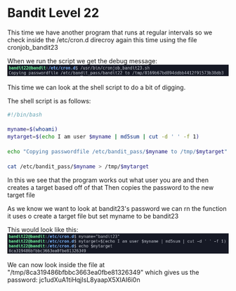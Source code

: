# Bandit Level 22

This time we have another program that runs at regular intervals so we check inside the /etc/cron.d direcroy again this time using the file cronjob_bandit23

When we run the script we get the debug message:
![2985e3a6.png](../src/2985e3a6.png)

This time we can look at the shell script to do a bit of digging.

The shell script is as follows:
```sh
#!/bin/bash

myname=$(whoami)
mytarget=$(echo I am user $myname | md5sum | cut -d ' ' -f 1)

echo "Copying passwordfile /etc/bandit_pass/$myname to /tmp/$mytarget"

cat /etc/bandit_pass/$myname > /tmp/$mytarget
```

In this we see that the program works out what user you are and then creates a target based off of that
Then copies the password to the new target file

As we know we want to look at bandit23's password we can rn the function it uses o create a target file but set myname to be bandit23

This would look like this:
![c9777bbb.png](../src/c9777bbb.png)

We can now look inside the file at "/tmp/8ca319486bfbbc3663ea0fbe81326349" which gives us the password: jc1udXuA1tiHqjIsL8yaapX5XIAI6i0n
